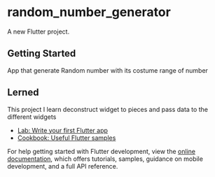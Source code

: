 # random_number_generator

A new Flutter project.

## Getting Started

App that generate Random number with its costume range of number


## Lerned
This project I learn deconstruct widget to pieces and pass data to the different widgets


- [Lab: Write your first Flutter app](https://docs.flutter.dev/get-started/codelab)
- [Cookbook: Useful Flutter samples](https://docs.flutter.dev/cookbook)

For help getting started with Flutter development, view the
[online documentation](https://docs.flutter.dev/), which offers tutorials,
samples, guidance on mobile development, and a full API reference.
